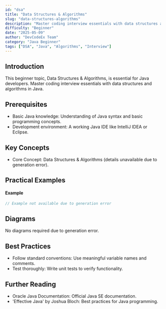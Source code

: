 ```yaml
---
id: "dsa"
title: "Data Structures & Algorithms"
slug: "data-structures-algorithms"
description: "Master coding interview essentials with data structures and algorithms in Java."
difficulty: "Beginner"
date: "2025-05-09"
author: "DevCodeEx Team"
category: "Java Beginner"
tags: ["DSA", "Java", "Algorithms", "Interview"]
---
```


## Introduction

This beginner topic, Data Structures &amp; Algorithms, is essential for Java developers. Master coding interview essentials with data structures and algorithms in Java.

## Prerequisites

- Basic Java knowledge: Understanding of Java syntax and basic programming concepts.
- Development environment: A working Java IDE like IntelliJ IDEA or Eclipse.

## Key Concepts

- Core Concept: Data Structures &amp; Algorithms (details unavailable due to generation error).

## Practical Examples

#### Example
```java
// Example not available due to generation error
```

## Diagrams

No diagrams required due to generation error.

## Best Practices

- Follow standard conventions: Use meaningful variable names and comments.
- Test thoroughly: Write unit tests to verify functionality.

## Further Reading

- Oracle Java Documentation: Official Java SE documentation.
- 'Effective Java' by Joshua Bloch: Best practices for Java programming.